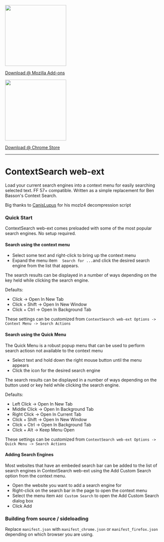 <img src="https://raw.githubusercontent.com/ssborbis/ContextSearch-web-ext/native-app-support/media/firefox.png" width="200px">

[Download @ Mozilla Add-ons](https://addons.mozilla.org/en-US/firefox/addon/contextsearch-web-ext/)

<img src="https://raw.githubusercontent.com/ssborbis/ContextSearch-web-ext/native-app-support/media/chrome.png" width="200px">

[Download @ Chrome Store](https://chrome.google.com/webstore/detail/contextsearch-web-ext/ddippghibegbgpjcaaijbacfhjjeafjh)

___

# ContextSearch web-ext

Load your current search engines into a context menu for easily searching selected text. FF 57+ compatible. Written as a simple replacement for Ben Basson's Context Search.

Big thanks to [CanisLupus](https://github.com/CanisLupus) for his mozlz4 decompression script

### Quick Start
ContextSearch web-ext comes preloaded with some of the most popular search engines. No setup required.

#### Search using the context menu
* Select some text and right-click to bring up the context menu
* Expand the menu item <img src="https://raw.githubusercontent.com/ssborbis/ContextSearch-web-ext/native-app-support/src/icons/icon48.png" height="12pt">` Search for ... `and click the desired search engine from the list that appears.

The search results can be displayed in a number of ways depending on the key held while clicking the search engine.

Defaults:
  * Click  -> Open In New Tab
  * Click + Shift -> Open In New Window
  * Click + Ctrl  -> Open In Background Tab
  
These settings can be customized from `ContextSearch web-ext Options -> Context Menu -> Search Actions`


#### Search using the Quick Menu
The Quick Menu is a robust popup menu that can be used to perform search actiosn not available to the context menu

* Select text and hold down the right mouse button until the menu appears
* Click the icon for the desired search engine

The search results can be displayed in a number of ways depending on the button used or key held while clicking the search engine.

Defaults:
  * Left Click  -> Open In New Tab
  * Middle Click  -> Open In Background Tab
  * Right Click  -> Open In Current Tab
  * Click + Shift -> Open In New Window
  * Click + Ctrl  -> Open In Background Tab
  * Click + Alt -> Keep Menu Open
  
These settings can be customized from `ContextSearch web-ext Options -> Quick Menu -> Search Actions`

#### Adding Search Engines
Most websites that have an embeded search bar can be added to the list of search engines in ContextSearch web-ext using the Add Custom Search option from the context menu.

* Open the website you want to add a search engine for
* Right-click on the search bar in the page to open the context menu
* Select the menu item `Add Custom Search` to open the Add Custom Search dialog box
* Click Add

### Building from source / sideloading
Replace `manifest.json` with `manifest_chrome.json` or `manifest_firefox.json` depending on which browser you are using.

